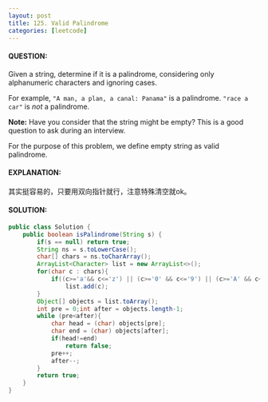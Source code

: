 ```yaml
---
layout: post
title: 125. Valid Palindrome
categories: [leetcode]
---
```


#### QUESTION:

Given a string, determine if it is a palindrome, considering only alphanumeric characters and ignoring cases.

For example,
`"A man, a plan, a canal: Panama"` is a palindrome.
`"race a car"` is *not* a palindrome.

**Note:**
Have you consider that the string might be empty? This is a good question to ask during an interview.

For the purpose of this problem, we define empty string as valid palindrome.

#### EXPLANATION:

其实挺容易的，只要用双向指针就行，注意特殊清空就ok。

#### SOLUTION:

```JAVA
public class Solution {
    public boolean isPalindrome(String s) {
        if(s == null) return true;
        String ns = s.toLowerCase();
        char[] chars = ns.toCharArray();
        ArrayList<Character> list = new ArrayList<>();
        for(char c : chars){
            if((c>='a'&& c<='z') || (c>='0' && c<='9') || (c>='A' && c<='Z'))
                list.add(c);
        }
        Object[] objects = list.toArray();
        int pre = 0;int after = objects.length-1;
        while (pre<after){
            char head = (char) objects[pre];
            char end = (char) objects[after];
            if(head!=end)
                return false;
            pre++;
            after--;
        }
        return true;
    }
}
```

